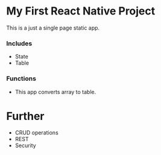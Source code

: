 # My First React Native Project

This is a just a single page static app.

### Includes

- State
- Table

### Functions

- This app converts array to table.

# Further

- CRUD operations
- REST
- Security
